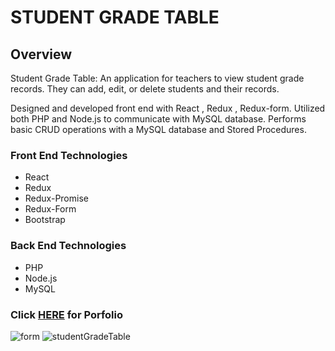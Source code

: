 # STUDENT GRADE TABLE

## Overview

Student Grade Table: An application for teachers to view student grade records. They can add, edit, or delete students and their records.

Designed and developed front end with  React ,  Redux ,  Redux-form.
Utilized both  PHP  and  Node.js  to communicate with  MySQL  database.
Performs basic  CRUD  operations with a  MySQL  database and Stored Procedures.


### Front End Technologies
* React
* Redux
* Redux-Promise
* Redux-Form
* Bootstrap

### Back End Technologies
* PHP
* Node.js
* MySQL

### Click [HERE](https://sangwoo.me) for Porfolio


![form](https://user-images.githubusercontent.com/31301769/35959946-932e1414-0c5c-11e8-8294-8a7b371f8bb5.png)
![studentGradeTable](https://user-images.githubusercontent.com/31301769/35959890-5f40f4be-0c5c-11e8-851d-5a622c2c9d42.png)


